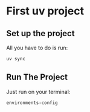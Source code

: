 # First uv project

## Set up the project

All you have to do is run:

`uv sync`

## Run The Project

Just run on your terminal:

`environments-config`
